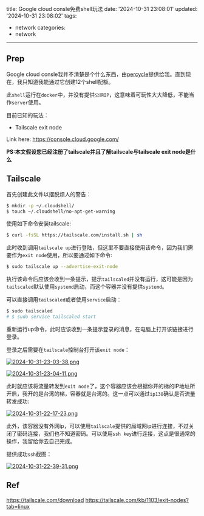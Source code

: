 title: Google cloud consle免费shell玩法
date: '2024-10-31 23:08:01'
updated: '2024-10-31 23:08:02'
tags:
  - network
categories:
  - network
---
## Prep

Google cloud consle我并不清楚是个什么东西，由[percycle](https://github.com/per1cycle)提供给我。直到现在，我只知道我能通过它创建12个shell配额。

此`shell`运行在`docker`中，并没有提供`公网IP`，这意味着可玩性大大降低，不能当作`server`使用。

目前已知的玩法：
- Tailscale exit node

Link here: https://console.cloud.google.com/

**PS:本文假设您已经注册了tailscale并且了解tailscale与tailscale exit node是什么**

## Tailscale

首先创建此文件以摆脱烦人的警告：

```bash
$ mkdir -p ~/.cloudshell/
$ touch ~/.cloudshell/no-apt-get-warning
```

使用如下命令安装tailscale:

```bash
$ curl -fsSL https://tailscale.com/install.sh | sh
```

此时收到调用`tailscale up`进行登陆，但这里不要直接使用该命令，因为我们需要作为`exit node`使用，所以要通过如下命令:

```bash
$ sudo tailscale up --advertise-exit-node
```

执行该命令后应该会收到一条提示，提示`tailscaled`并没有运行，这可能是因为`tailscaled`默认使用`systemd`启动，而这个容器并没有提供`systemd`。

可以直接调用`tailscaled`或者使用`service`启动：

```bash
$ sudo tailscaled
# $ sudo service tailscaled start
```

重新运行up命令，此时应该收到一条提示登录的消息，在电脑上打开该链接进行登录。

登录之后需要在`tailscale`控制台打开该`exit node`：

[![2024-10-31-23-03-38.png](https://i.postimg.cc/7ZCT6Fr3/2024-10-31-23-03-38.png)](https://postimg.cc/k2m5Yh4G)

[![2024-10-31-23-04-11.png](https://i.postimg.cc/gjkxP5K6/2024-10-31-23-04-11.png)](https://postimg.cc/gXQzVgQY)

此时就应该将流量转发到`exit node`了，这个容器应该会根据你开的梯的IP地址所开启，我开的是台湾的梯，容器就是台湾的。这一点可以通过`ip138`确认是否流量转发成功:

[![2024-10-31-22-17-23.png](https://i.postimg.cc/2jc6Z0w2/2024-10-31-22-17-23.png)](https://postimg.cc/PNDTGz0w)

此外，该容器没有外网ip，可以使用`tailscale`提供的局域网ip进行连接，不过关闭了密码连接，我们也不知道密码。可以使用`ssh key`进行连接，这点是很通常的操作，我留给你去自己完成。

提供成功`ssh`截图：

[![2024-10-31-22-39-31.png](https://i.postimg.cc/CLCw4JC3/2024-10-31-22-39-31.png)](https://postimg.cc/kB4rJQps)

## Ref

https://tailscale.com/download
https://tailscale.com/kb/1103/exit-nodes?tab=linux

